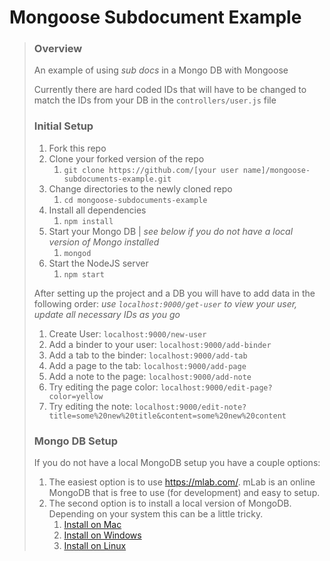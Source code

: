 # Mongoose Subdocument Example

> ### Overview
>
> An example of using *sub docs* in a Mongo DB with Mongoose
>
> Currently there are hard coded IDs that will have to be changed to match the IDs from your DB in the `controllers/user.js` file
>
>### Initial Setup
>
> 1. Fork this repo
> 1. Clone your forked version of the repo
>       1. `git clone https://github.com/[your user name]/mongoose-subdocuments-example.git`
> 1. Change directories to the newly cloned repo
>       1. `cd mongoose-subdocuments-example`
> 1. Install all dependencies
>       1. `npm install`
> 1. Start your Mongo DB | *see below if you do not have a local version of Mongo installed*
>       1. `mongod`
> 1. Start the NodeJS server
>       1. `npm start`
>
> After setting up the project and a DB you will have to add data in the following order: *use `localhost:9000/get-user` to view your user, update all necessary IDs as you go*
>
> 1. Create User: `localhost:9000/new-user`
> 1. Add a binder to your user: `localhost:9000/add-binder`
> 1. Add a tab to the binder: `localhost:9000/add-tab`
> 1. Add a page to the tab: `localhost:9000/add-page`
> 1. Add a note to the page: `localhost:9000/add-note`
> 1. Try editing the page color: `localhost:9000/edit-page?color=yellow`
> 1. Try editing the note: `localhost:9000/edit-note?title=some%20new%20title&content=some%20new%20content`
>
> ### Mongo DB Setup
> 
> If you do not have a local MongoDB setup you have a couple options:
>
> 1. The easiest option is to use <a href="https://mlab.com/">https://mlab.com/</a>. mLab is an online MongoDB that is free to use (for development) and easy to setup.
> 1. The second option is to install a local version of MongoDB. Depending on your system this can be a little tricky.
>       1. <a href="https://docs.mongodb.com/manual/tutorial/install-mongodb-on-os-x/#install-mongodb-community-edition-with-homebrew">Install on Mac</a>
>       1. <a href="https://docs.mongodb.com/manual/tutorial/install-mongodb-on-windows/">Install on Windows</a>
>       1. <a href="https://docs.mongodb.com/manual/administration/install-on-linux/">Install on Linux</a>
>
